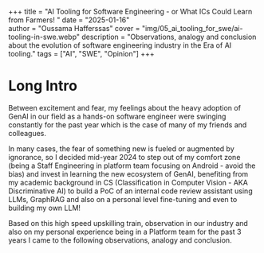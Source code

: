+++
title = "AI Tooling for Software Engineering - or What ICs Could Learn from Farmers! "
date = "2025-01-16"  
author = "Oussama Hafferssas"
cover = "img/05_ai_tooling_for_swe/ai-tooling-in-swe.webp"
description = "Observations, analogy and conclusion about the evolution of software engineering industry in the Era of AI tooling."
tags = ["AI", "SWE", "Opinion"]
+++

# Long Intro

Between excitement and fear, my feelings about the heavy adoption of GenAI in our field as a hands-on software engineer were swinging constantly for the past year which is the case of many of my friends and colleagues.

In many cases, the fear of something new is fueled or augmented by ignorance, so I decided mid-year 2024 to step out of my comfort zone (being a Staff Engineering in platform team focusing on Android - avoid the bias) and invest in learning the new ecosystem of GenAI, benefiting from my academic background in CS (Classification in Computer Vision - AKA Discriminative AI) to build a PoC of an internal code review assistant using LLMs, GraphRAG and also on a personal level fine-tuning and even to building my own LLM!

Based on this high speed upskilling train, observation in our industry and also on my personal experience being in a Platform team for the past 3 years I came to the following observations, analogy and conclusion.
